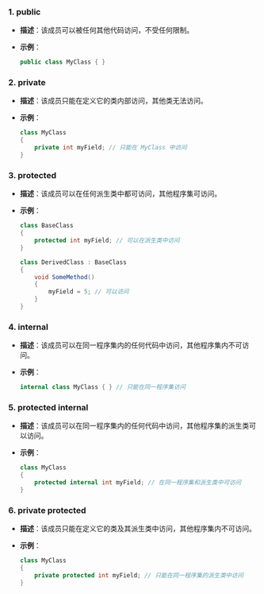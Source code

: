### 1. **public**

- **描述**：该成员可以被任何其他代码访问，不受任何限制。

- **示例**：

  ```csharp
  public class MyClass { }
  ```

### 2. **private**

- **描述**：该成员只能在定义它的类内部访问，其他类无法访问。

- **示例**：

  ```csharp
  class MyClass
  {
      private int myField; // 只能在 MyClass 中访问
  }
  ```

### 3. **protected**

- **描述**：该成员可以在任何派生类中都可访问，其他程序集可访问。

- **示例**：

  ```csharp
  class BaseClass
  {
      protected int myField; // 可以在派生类中访问
  }
  
  class DerivedClass : BaseClass
  {
      void SomeMethod()
      {
          myField = 5; // 可以访问
      }
  }
  ```

### 4. **internal**

- **描述**：该成员可以在同一程序集内的任何代码中访问，其他程序集内不可访问。

- **示例**：

  ```csharp
  internal class MyClass { } // 只能在同一程序集访问
  ```

### 5. **protected internal**

- **描述**：该成员可以在同一程序集内的任何代码中访问，其他程序集的派生类可以访问。

- **示例**：

  ```csharp
  class MyClass
  {
      protected internal int myField; // 在同一程序集和派生类中可访问
  }
  ```

### 6. **private protected**

- **描述**：该成员只能在定义它的类及其派生类中访问，其他程序集内不可访问。

- **示例**：

  ```csharp
  class MyClass
  {
      private protected int myField; // 只能在同一程序集的派生类中访问
  }
  ```
